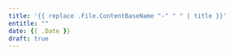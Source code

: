 ```yaml
---
title: '{{ replace .File.ContentBaseName "-" " " | title }}'
entitle: ""
date: {{ .Date }}
draft: true
---
```

